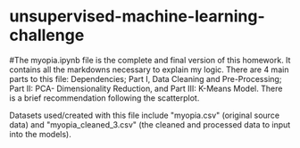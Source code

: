 # unsupervised-machine-learning-challenge

#The myopia.ipynb file is the complete and final version of this homework. It contains all the markdowns necessary to explain my logic. There are 4 main parts to this file: Dependencies; Part I, Data Cleaning and Pre-Processing; Part II: PCA- Dimensionality Reduction, and Part III: K-Means Model. There is a brief recommendation following the scatterplot. 

Datasets used/created with this file include "myopia.csv" (original source data) and "myopia_cleaned_3.csv" (the cleaned and processed data to input into the models).